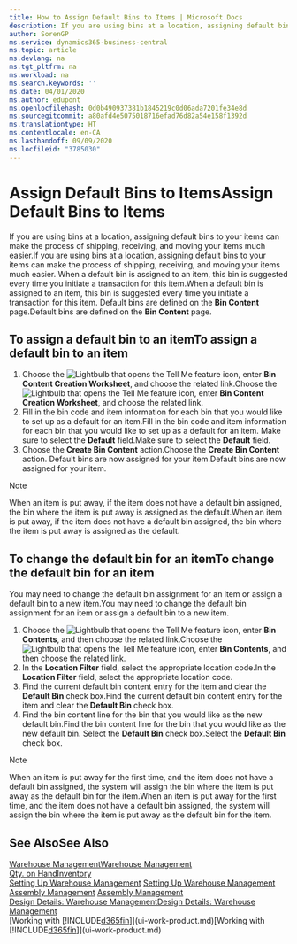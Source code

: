 ```yaml
---
title: How to Assign Default Bins to Items | Microsoft Docs
description: If you are using bins at a location, assigning default bins to your items can make the process of shipping, receiving, and moving your items much easier. When a default bin is assigned to an item, this bin is suggested every time you initiate a transaction for this item.
author: SorenGP
ms.service: dynamics365-business-central
ms.topic: article
ms.devlang: na
ms.tgt_pltfrm: na
ms.workload: na
ms.search.keywords: ''
ms.date: 04/01/2020
ms.author: edupont
ms.openlocfilehash: 0d0b490937381b1845219c0d06ada7201fe34e8d
ms.sourcegitcommit: a80afd4e5075018716efad76d82a54e158f1392d
ms.translationtype: HT
ms.contentlocale: en-CA
ms.lasthandoff: 09/09/2020
ms.locfileid: "3785030"
---
```

# <a name="assign-default-bins-to-items"></a><span data-ttu-id="29db6-104">Assign Default Bins to Items</span><span class="sxs-lookup"><span data-stu-id="29db6-104">Assign Default Bins to Items</span></span>
<span data-ttu-id="29db6-105">If you are using bins at a location, assigning default bins to your items can make the process of shipping, receiving, and moving your items much easier.</span><span class="sxs-lookup"><span data-stu-id="29db6-105">If you are using bins at a location, assigning default bins to your items can make the process of shipping, receiving, and moving your items much easier.</span></span> <span data-ttu-id="29db6-106">When a default bin is assigned to an item, this bin is suggested every time you initiate a transaction for this item.</span><span class="sxs-lookup"><span data-stu-id="29db6-106">When a default bin is assigned to an item, this bin is suggested every time you initiate a transaction for this item.</span></span> <span data-ttu-id="29db6-107">Default bins are defined on the **Bin Content** page.</span><span class="sxs-lookup"><span data-stu-id="29db6-107">Default bins are defined on the **Bin Content** page.</span></span>  

## <a name="to-assign-a-default-bin-to-an-item"></a><span data-ttu-id="29db6-108">To assign a default bin to an item</span><span class="sxs-lookup"><span data-stu-id="29db6-108">To assign a default bin to an item</span></span>
1.  <span data-ttu-id="29db6-109">Choose the ![Lightbulb that opens the Tell Me feature](media/ui-search/search_small.png "Tell me what you want to do") icon, enter **Bin Content Creation Worksheet**, and choose the related link.</span><span class="sxs-lookup"><span data-stu-id="29db6-109">Choose the ![Lightbulb that opens the Tell Me feature](media/ui-search/search_small.png "Tell me what you want to do") icon, enter **Bin Content Creation Worksheet**, and choose the related link.</span></span>  
2.  <span data-ttu-id="29db6-110">Fill in the bin code and item information for each bin that you would like to set up as a default for an item.</span><span class="sxs-lookup"><span data-stu-id="29db6-110">Fill in the bin code and item information for each bin that you would like to set up as a default for an item.</span></span> <span data-ttu-id="29db6-111">Make sure to select the **Default** field.</span><span class="sxs-lookup"><span data-stu-id="29db6-111">Make sure to select the **Default** field.</span></span>  
3.  <span data-ttu-id="29db6-112">Choose the **Create Bin Content** action.</span><span class="sxs-lookup"><span data-stu-id="29db6-112">Choose the **Create Bin Content** action.</span></span> <span data-ttu-id="29db6-113">Default bins are now assigned for your item.</span><span class="sxs-lookup"><span data-stu-id="29db6-113">Default bins are now assigned for your item.</span></span>  

> [!NOTE]  
>  <span data-ttu-id="29db6-114">When an item is put away, if the item does not have a default bin assigned, the bin where the item is put away is assigned as the default.</span><span class="sxs-lookup"><span data-stu-id="29db6-114">When an item is put away, if the item does not have a default bin assigned, the bin where the item is put away is assigned as the default.</span></span>  

## <a name="to-change-the-default-bin-for-an-item"></a><span data-ttu-id="29db6-115">To change the default bin for an item</span><span class="sxs-lookup"><span data-stu-id="29db6-115">To change the default bin for an item</span></span>  
<span data-ttu-id="29db6-116">You may need to change the default bin assignment for an item or assign a default bin to a new item.</span><span class="sxs-lookup"><span data-stu-id="29db6-116">You may need to change the default bin assignment for an item or assign a default bin to a new item.</span></span>    
1.  <span data-ttu-id="29db6-117">Choose the ![Lightbulb that opens the Tell Me feature](media/ui-search/search_small.png "Tell me what you want to do") icon, enter **Bin Contents**, and then choose the related link.</span><span class="sxs-lookup"><span data-stu-id="29db6-117">Choose the ![Lightbulb that opens the Tell Me feature](media/ui-search/search_small.png "Tell me what you want to do") icon, enter **Bin Contents**, and then choose the related link.</span></span>  
2.  <span data-ttu-id="29db6-118">In the **Location Filter** field, select the appropriate location code.</span><span class="sxs-lookup"><span data-stu-id="29db6-118">In the **Location Filter** field, select the appropriate location code.</span></span>  
3.  <span data-ttu-id="29db6-119">Find the current default bin content entry for the item and clear the **Default Bin** check box.</span><span class="sxs-lookup"><span data-stu-id="29db6-119">Find the current default bin content entry for the item and clear the **Default Bin** check box.</span></span>  
4.  <span data-ttu-id="29db6-120">Find the bin content line for the bin that you would like as the new default bin.</span><span class="sxs-lookup"><span data-stu-id="29db6-120">Find the bin content line for the bin that you would like as the new default bin.</span></span> <span data-ttu-id="29db6-121">Select the **Default Bin** check box.</span><span class="sxs-lookup"><span data-stu-id="29db6-121">Select the **Default Bin** check box.</span></span>  

> [!NOTE]  
>  <span data-ttu-id="29db6-122">When an item is put away for the first time, and the item does not have a default bin assigned, the system will assign the bin where the item is put away as the default bin for the item.</span><span class="sxs-lookup"><span data-stu-id="29db6-122">When an item is put away for the first time, and the item does not have a default bin assigned, the system will assign the bin where the item is put away as the default bin for the item.</span></span>  

## <a name="see-also"></a><span data-ttu-id="29db6-123">See Also</span><span class="sxs-lookup"><span data-stu-id="29db6-123">See Also</span></span>  
[<span data-ttu-id="29db6-124">Warehouse Management</span><span class="sxs-lookup"><span data-stu-id="29db6-124">Warehouse Management</span></span>](warehouse-manage-warehouse.md)  
[<span data-ttu-id="29db6-125">Qty. on Hand</span><span class="sxs-lookup"><span data-stu-id="29db6-125">Inventory</span></span>](inventory-manage-inventory.md)  
<span data-ttu-id="29db6-126">[Setting Up Warehouse Management](warehouse-setup-warehouse.md)   </span><span class="sxs-lookup"><span data-stu-id="29db6-126">[Setting Up Warehouse Management](warehouse-setup-warehouse.md)   </span></span>  
<span data-ttu-id="29db6-127">[Assembly Management](assembly-assemble-items.md)  </span><span class="sxs-lookup"><span data-stu-id="29db6-127">[Assembly Management](assembly-assemble-items.md)  </span></span>  
[<span data-ttu-id="29db6-128">Design Details: Warehouse Management</span><span class="sxs-lookup"><span data-stu-id="29db6-128">Design Details: Warehouse Management</span></span>](design-details-warehouse-management.md)  
<span data-ttu-id="29db6-129">[Working with [!INCLUDE[d365fin](includes/d365fin_md.md)]](ui-work-product.md)</span><span class="sxs-lookup"><span data-stu-id="29db6-129">[Working with [!INCLUDE[d365fin](includes/d365fin_md.md)]](ui-work-product.md)</span></span>
